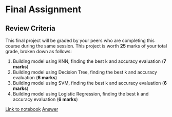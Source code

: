 # Final Assignment

## Review Criteria

This final project will be graded by your peers who are completing this course during the same session. This project is worth **25** marks of your total grade, broken down as follows:

1. Building model using KNN, finding the best k and accuracy evaluation (**7 marks**)
2. Building model using Decision Tree, finding the best k and accuracy evaluation (**6 marks**)
3. Building model using SVM, finding the best k and accuracy evaluation (**6 marks**)
4. Building model using Logistic Regression, finding the best k and accuracy evaluation (**6 marks**)

[Link to notebook](https://eu-gb.dataplatform.cloud.ibm.com/analytics/notebooks/v2/4d6db394-4d29-4627-aa4b-28bd502c368e/view?access_token=0aa62299e7b37c3b9040fbada756fcaa5bda15542045fdc0a4beb29e234204f3)
[Answer](https://dataplatform.cloud.ibm.com/analytics/notebooks/v2/dfe0fbbc-7d34-4fac-8906-aefecc84f266/view?access_token=048a3161a35ec404ac0b0cae08a02d0ab157c269bb00b5ac92a3368d600ac82d)
